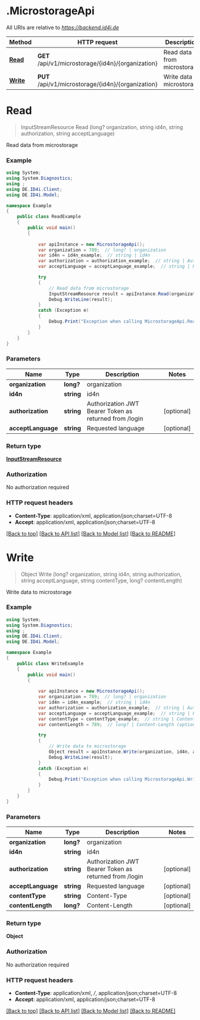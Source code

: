 # .MicrostorageApi

All URIs are relative to *https://backend.id4i.de*

Method | HTTP request | Description
------------- | ------------- | -------------
[**Read**](MicrostorageApi.md#read) | **GET** /api/v1/microstorage/{id4n}/{organization} | Read data from microstorage
[**Write**](MicrostorageApi.md#write) | **PUT** /api/v1/microstorage/{id4n}/{organization} | Write data to microstorage


<a name="read"></a>
# **Read**
> InputStreamResource Read (long? organization, string id4n, string authorization, string acceptLanguage)

Read data from microstorage

### Example
```csharp
using System;
using System.Diagnostics;
using ;
using DE.ID4i.Client;
using DE.ID4i.Model;

namespace Example
{
    public class ReadExample
    {
        public void main()
        {
            
            var apiInstance = new MicrostorageApi();
            var organization = 789;  // long? | organization
            var id4n = id4n_example;  // string | id4n
            var authorization = authorization_example;  // string | Authorization JWT Bearer Token as returned from /login (optional) 
            var acceptLanguage = acceptLanguage_example;  // string | Requested language (optional) 

            try
            {
                // Read data from microstorage
                InputStreamResource result = apiInstance.Read(organization, id4n, authorization, acceptLanguage);
                Debug.WriteLine(result);
            }
            catch (Exception e)
            {
                Debug.Print("Exception when calling MicrostorageApi.Read: " + e.Message );
            }
        }
    }
}
```

### Parameters

Name | Type | Description  | Notes
------------- | ------------- | ------------- | -------------
 **organization** | **long?**| organization | 
 **id4n** | **string**| id4n | 
 **authorization** | **string**| Authorization JWT Bearer Token as returned from /login | [optional] 
 **acceptLanguage** | **string**| Requested language | [optional] 

### Return type

[**InputStreamResource**](InputStreamResource.md)

### Authorization

No authorization required

### HTTP request headers

 - **Content-Type**: application/xml, application/json;charset=UTF-8
 - **Accept**: application/xml, application/json;charset=UTF-8

[[Back to top]](#) [[Back to API list]](../README.md#documentation-for-api-endpoints) [[Back to Model list]](../README.md#documentation-for-models) [[Back to README]](../README.md)

<a name="write"></a>
# **Write**
> Object Write (long? organization, string id4n, string authorization, string acceptLanguage, string contentType, long? contentLength)

Write data to microstorage

### Example
```csharp
using System;
using System.Diagnostics;
using ;
using DE.ID4i.Client;
using DE.ID4i.Model;

namespace Example
{
    public class WriteExample
    {
        public void main()
        {
            
            var apiInstance = new MicrostorageApi();
            var organization = 789;  // long? | organization
            var id4n = id4n_example;  // string | id4n
            var authorization = authorization_example;  // string | Authorization JWT Bearer Token as returned from /login (optional) 
            var acceptLanguage = acceptLanguage_example;  // string | Requested language (optional) 
            var contentType = contentType_example;  // string | Content-Type (optional) 
            var contentLength = 789;  // long? | Content-Length (optional) 

            try
            {
                // Write data to microstorage
                Object result = apiInstance.Write(organization, id4n, authorization, acceptLanguage, contentType, contentLength);
                Debug.WriteLine(result);
            }
            catch (Exception e)
            {
                Debug.Print("Exception when calling MicrostorageApi.Write: " + e.Message );
            }
        }
    }
}
```

### Parameters

Name | Type | Description  | Notes
------------- | ------------- | ------------- | -------------
 **organization** | **long?**| organization | 
 **id4n** | **string**| id4n | 
 **authorization** | **string**| Authorization JWT Bearer Token as returned from /login | [optional] 
 **acceptLanguage** | **string**| Requested language | [optional] 
 **contentType** | **string**| Content-Type | [optional] 
 **contentLength** | **long?**| Content-Length | [optional] 

### Return type

**Object**

### Authorization

No authorization required

### HTTP request headers

 - **Content-Type**: application/xml, */*, application/json;charset=UTF-8
 - **Accept**: application/xml, application/json;charset=UTF-8

[[Back to top]](#) [[Back to API list]](../README.md#documentation-for-api-endpoints) [[Back to Model list]](../README.md#documentation-for-models) [[Back to README]](../README.md)

